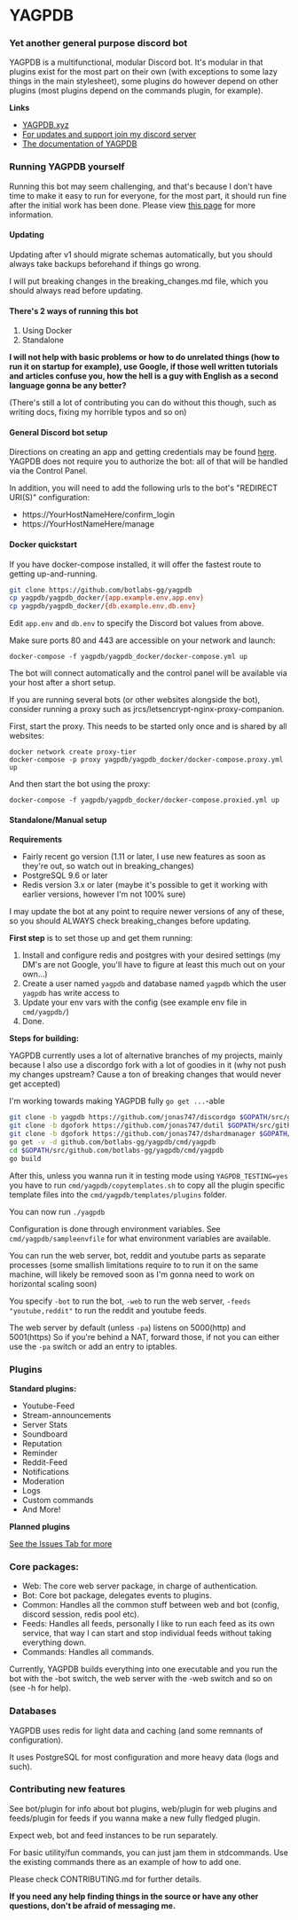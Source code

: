 YAGPDB
================

### Yet another general purpose discord bot

YAGPDB is a multifunctional, modular Discord bot. It's modular in that plugins exist for the most part on their own (with exceptions to some lazy things in the main stylesheet), some plugins do however depend on other plugins (most plugins depend on the commands plugin, for example).

**Links**
 - [YAGPDB.xyz](http://yagpdb.xyz)
 - [For updates and support join my discord server](https://discord.gg/4udtcA5)
 - [The documentation of YAGPDB](https://docs.yagpdb.xyz/)

### Running YAGPDB yourself

Running this bot may seem challenging, and that's because I don't have time to make it easy to run for everyone, for the most part, it should run fine after the initial work has been done. Please view [this page](https://docs.yagpdb.xyz/development/self-hosting-with-docker) for more information.

#### Updating
Updating after v1 should migrate schemas automatically, but you should always take backups beforehand if things go wrong.

I will put breaking changes in the breaking_changes.md file, which you should always read before updating.

#### There's 2 ways of running this bot

1. Using Docker
2. Standalone

**I will not help with basic problems or how to do unrelated things (how to run it on startup for example), use Google, if those well written tutorials and articles confuse you, how the hell is a guy with English as a second language gonna be any better?**

(There's still a lot of contributing you can do without this though, such as writing docs, fixing my horrible typos and so on)

#### General Discord bot setup

Directions on creating an app and getting credentials may be found
[here](https://github.com/reactiflux/discord-irc/wiki/Creating-a-discord-bot-&-getting-a-token).
YAGPDB does not require you to authorize the bot: all of that will be handled
via the Control Panel.

In addition, you will need to add the following urls to the bot's "REDIRECT URI(S)" configuration:

- https://YourHostNameHere/confirm_login
- https://YourHostNameHere/manage

#### Docker quickstart

If you have docker-compose installed, it will offer the fastest route to getting
up-and-running.

```bash
git clone https://github.com/botlabs-gg/yagpdb
cp yagpdb/yagpdb_docker/{app.example.env,app.env}
cp yagpdb/yagpdb_docker/{db.example.env,db.env}
```

Edit `app.env` and `db.env` to specify the Discord bot values from above.

Make sure ports 80 and 443 are accessible on your network and launch:

    docker-compose -f yagpdb/yagpdb_docker/docker-compose.yml up

The bot will connect automatically and the control panel will be available via
your host after a short setup.

If you are running several bots (or other websites alongside the bot), consider
running a proxy such as jrcs/letsencrypt-nginx-proxy-companion.

First, start the proxy. This needs to be started only once and is shared by all
websites:

    docker network create proxy-tier
    docker-compose -p proxy yagpdb/yagpdb_docker/docker-compose.proxy.yml up

And then start the bot using the proxy:

    docker-compose -f yagpdb/yagpdb_docker/docker-compose.proxied.yml up

#### Standalone/Manual setup

**Requirements**
 - Fairly recent go version (1.11 or later, I use new features as soon as they're out, so watch out in breaking_changes)
 - PostgreSQL 9.6 or later
 - Redis version 3.x or later (maybe it's possible to get it working with earlier versions, however I'm not 100% sure)

I may update the bot at any point to require newer versions of any of these, so you should ALWAYS check breaking_changes before updating.

**First step** is to set those up and get them running:

 1. Install and configure redis and postgres with your desired settings (my DM's are not Google, you'll have to figure at least this much out on your own...)
 2. Create a user named `yagpdb` and database named `yagpdb` which the user `yagpdb` has write access to
 3. Update your env vars with the config (see example env file in `cmd/yagpdb/`)
 4. Done.

**Steps for building:**

YAGPDB currently uses a lot of alternative branches of my projects, mainly because I also use a discordgo fork with a lot of goodies in it (why not push my changes upstream? Cause a ton of breaking changes that would never get accepted)

I'm working towards making YAGPDB fully `go get ...`-able

```bash
git clone -b yagpdb https://github.com/jonas747/discordgo $GOPATH/src/github.com/jonas747/discordgo
git clone -b dgofork https://github.com/jonas747/dutil $GOPATH/src/github.com/jonas747/dutil
git clone -b dgofork https://github.com/jonas747/dshardmanager $GOPATH/src/github.com/jonas747/dshardmanager
go get -v -d github.com/botlabs-gg/yagpdb/cmd/yagpdb
cd $GOPATH/src/github.com/botlabs-gg/yagpdb/cmd/yagpdb
go build
```

After this, unless you wanna run it in testing mode using `YAGPDB_TESTING=yes` you have to run `cmd/yagpdb/copytemplates.sh` to copy all the plugin specific template files into the `cmd/yagpdb/templates/plugins` folder.

You can now run `./yagpdb`

Configuration is done through environment variables. See `cmd/yagpdb/sampleenvfile` for what environment variables are available.

You can run the web server, bot, reddit and youtube parts as separate processes (some smallish limitations require to to run it on the same machine, will likely be removed soon as I'm gonna need to work on horizontal scaling soon)

You specify `-bot` to run the bot, `-web` to run the web server, `-feeds "youtube,reddit"` to run the reddit and youtube feeds.

The web server by default (unless `-pa`) listens on 5000(http) and 5001(https)
So if you're behind a NAT, forward those, if not you can either use the `-pa` switch or add an entry to iptables.

### Plugins

**Standard plugins:**

* Youtube-Feed
* Stream-announcements
* Server Stats
* Soundboard
* Reputation
* Reminder
* Reddit-Feed
* Notifications
* Moderation
* Logs
* Custom commands
* And More!

**Planned plugins**

[See the Issues Tab for more](https://github.com/botlabs-gg/yagpdb/issues)

### Core packages:

- Web: The core web server package, in charge of authentication.
- Bot: Core bot package, delegates events to plugins.
- Common: Handles all the common stuff between web and bot (config, discord session, redis pool etc).
- Feeds: Handles all feeds, personally I like to run each feed as its own service, that way I can start and stop individual feeds without taking everything down.
- Commands: Handles all commands.

Currently, YAGPDB builds everything into one executable and you run the bot with the -bot switch, the web server with the -web switch and so on (see -h for help).

### Databases

YAGPDB uses redis for light data and caching (and some remnants of configuration).

It uses PostgreSQL for most configuration and more heavy data (logs and such).

### Contributing new features

See bot/plugin for info about bot plugins, web/plugin for web plugins and feeds/plugin for feeds if you wanna make a new fully fledged plugin.

Expect web, bot and feed instances to be run separately.

For basic utility/fun commands, you can just jam them in stdcommands. Use the existing commands there as an example of how to add one.

Please check CONTRIBUTING.md for further details.

**If you need any help finding things in the source or have any other questions, don't be afraid of messaging me.**
